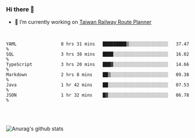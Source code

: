 ### Hi there 👋

- 🔭 I’m currently working on [Taiwan Railway Route Planner](https://github.com/Taiwan-Railway-Route-Planner)

<br/>

<!--START_SECTION:waka-->

```text
YAML                 8 hrs 31 mins   █████████▒░░░░░░░░░░░░░░░   37.47 %
SQL                  3 hrs 38 mins   ████░░░░░░░░░░░░░░░░░░░░░   16.02 %
TypeScript           3 hrs 20 mins   ███▓░░░░░░░░░░░░░░░░░░░░░   14.66 %
Markdown             2 hrs 8 mins    ██▒░░░░░░░░░░░░░░░░░░░░░░   09.38 %
Java                 1 hr 42 mins    ██░░░░░░░░░░░░░░░░░░░░░░░   07.53 %
JSON                 1 hr 32 mins    █▓░░░░░░░░░░░░░░░░░░░░░░░   06.78 %
```

<!--END_SECTION:waka-->

<br/>
<br/>

![Anurag's github stats](https://github-readme-stats.vercel.app/api?username=DepickereSven&show_icons=true&theme=tokyonight)



<!--
**DepickereSven/DepickereSven** is a ✨ _special_ ✨ repository because its `README.md` (this file) appears on your GitHub profile.

Here are some ideas to get you started:

- 🔭 I’m currently working on ...
- 🌱 I’m currently learning ...
- 👯 I’m looking to collaborate on ...
- 🤔 I’m looking for help with ...
- 💬 Ask me about ...
- 📫 How to reach me: ...
- 😄 Pronouns: ...
- ⚡ Fun fact: ...
-->
